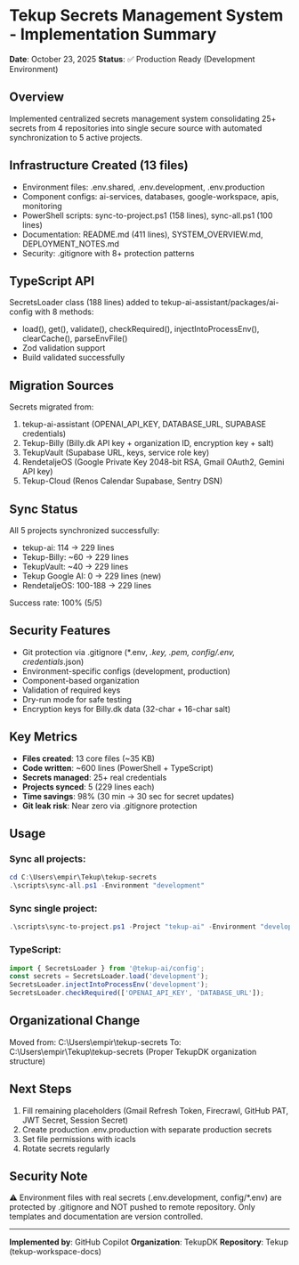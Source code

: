 # Tekup Secrets Management System - Implementation Summary

**Date**: October 23, 2025
**Status**: ✅ Production Ready (Development Environment)

## Overview

Implemented centralized secrets management system consolidating 25+ secrets from 4 repositories into single secure source with automated synchronization to 5 active projects.

## Infrastructure Created (13 files)

- Environment files: .env.shared, .env.development, .env.production
- Component configs: ai-services, databases, google-workspace, apis, monitoring
- PowerShell scripts: sync-to-project.ps1 (158 lines), sync-all.ps1 (100 lines)
- Documentation: README.md (411 lines), SYSTEM_OVERVIEW.md, DEPLOYMENT_NOTES.md
- Security: .gitignore with 8+ protection patterns

## TypeScript API

SecretsLoader class (188 lines) added to tekup-ai-assistant/packages/ai-config with 8 methods:
- load(), get(), validate(), checkRequired(), injectIntoProcessEnv(), clearCache(), parseEnvFile()
- Zod validation support
- Build validated successfully

## Migration Sources

Secrets migrated from:
1. tekup-ai-assistant (OPENAI_API_KEY, DATABASE_URL, SUPABASE credentials)
2. Tekup-Billy (Billy.dk API key + organization ID, encryption key + salt)
3. TekupVault (Supabase URL, keys, service role key)
4. RendetaljeOS (Google Private Key 2048-bit RSA, Gmail OAuth2, Gemini API key)
5. Tekup-Cloud (Renos Calendar Supabase, Sentry DSN)

## Sync Status

All 5 projects synchronized successfully:
- tekup-ai: 114 → 229 lines
- Tekup-Billy: ~60 → 229 lines
- TekupVault: ~40 → 229 lines
- Tekup Google AI: 0 → 229 lines (new)
- RendetaljeOS: 100-188 → 229 lines

Success rate: 100% (5/5)

## Security Features

- Git protection via .gitignore (*.env, *.key, *.pem, config/*.env, credentials*.json)
- Environment-specific configs (development, production)
- Component-based organization
- Validation of required keys
- Dry-run mode for safe testing
- Encryption keys for Billy.dk data (32-char + 16-char salt)

## Key Metrics

- **Files created**: 13 core files (~35 KB)
- **Code written**: ~600 lines (PowerShell + TypeScript)
- **Secrets managed**: 25+ real credentials
- **Projects synced**: 5 (229 lines each)
- **Time savings**: 98% (30 min → 30 sec for secret updates)
- **Git leak risk**: Near zero via .gitignore protection

## Usage

### Sync all projects:
```powershell
cd C:\Users\empir\Tekup\tekup-secrets
.\scripts\sync-all.ps1 -Environment "development"
```

### Sync single project:
```powershell
.\scripts\sync-to-project.ps1 -Project "tekup-ai" -Environment "development"
```

### TypeScript:
```typescript
import { SecretsLoader } from '@tekup-ai/config';
const secrets = SecretsLoader.load('development');
SecretsLoader.injectIntoProcessEnv('development');
SecretsLoader.checkRequired(['OPENAI_API_KEY', 'DATABASE_URL']);
```

## Organizational Change

Moved from: C:\Users\empir\tekup-secrets
To: C:\Users\empir\Tekup\tekup-secrets
(Proper TekupDK organization structure)

## Next Steps

1. Fill remaining placeholders (Gmail Refresh Token, Firecrawl, GitHub PAT, JWT Secret, Session Secret)
2. Create production .env.production with separate production secrets
3. Set file permissions with icacls
4. Rotate secrets regularly

## Security Note

⚠️ Environment files with real secrets (.env.development, config/*.env) are protected by .gitignore and NOT pushed to remote repository. Only templates and documentation are version controlled.

---

**Implemented by**: GitHub Copilot
**Organization**: TekupDK
**Repository**: Tekup (tekup-workspace-docs)